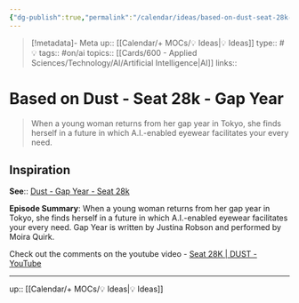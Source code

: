 ```yaml
---
{"dg-publish":true,"permalink":"/calendar/ideas/based-on-dust-seat-28k-gap-year/"}
---
```


> [!metadata]- Meta
> up:: [[Calendar/+ MOCs/💡 Ideas\|💡 Ideas]]
> type:: #💡
> tags::  #on/ai 
> topics:: [[Cards/600 - Applied Sciences/Technology/AI/Artificial Intelligence\|AI]] 
> links:: 

# Based on Dust - Seat 28k - Gap Year

> When a young woman returns from her gap year in Tokyo, she finds herself in a future in which A.I.-enabled eyewear facilitates your every need. 

## Inspiration

**See**:: [Dust - Gap Year - Seat 28k](https://pca.st/c0w8mrya)

**Episode Summary**: When a young woman returns from her gap year in Tokyo, she finds herself in a future in which A.I.-enabled eyewear facilitates your every need. Gap Year is written by Justina Robson and performed by Moira Quirk.

Check out the comments on the youtube video - [Seat 28K | DUST - YouTube](https://www.youtube.com/watch?v=nYN_jHA-BbE)

---
up:: [[Calendar/+ MOCs/💡 Ideas\|💡 Ideas]]


